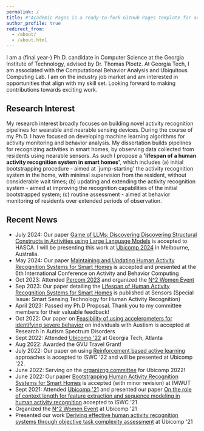 ```yaml
---
permalink: /
title: #"Academic Pages is a ready-to-fork GitHub Pages template for academic personal websites"
author_profile: true
redirect_from: 
  - /about/
  - /about.html
---
```

I am a (final year-) Ph.D. candidate in Computer Science at the Georgia Institute of Technology, advised by Dr. Thomas Ploetz. At Georgia Tech, I am associated with the Computational Behavior Analysis and Ubiquitous Computing Lab. I am on the industry job market and am interested in opportunities that align with my skill set. Looking forward to making contributions towards exciting work. 

Research Interest
------
My research interest broadly focuses on building novel activity recognition pipelines for wearable and nearable sensing devices. During the course of my Ph.D. I have focused on developing machine learning algorithms for activity monitoring and behavior analysis. 
My dissertation builds pipelines for recognizing activities in smart homes, by observing data collected from residents using nearable sensors. 
As such I propose a **'lifespan of a human activity recognition system in smart homes'**, which includes (a) initial bootstrapping procedure - aimed at `jump-starting' the activity recognition system in the home, with minimal supervision from the resident, without considerable wait times; (b) updating and extending the activity recognition system - aimed at improving the recognition capabilities of the initial bootstrapped system; (c) routine assessment - aimed at behavior monitoring of residents over extended periods of observation. 

Recent News
------
* July 2024: Our paper [Game of LLMs: Discovering Discovering Structural Constructs in Activities using Large Language Models](https://arxiv.org/html/2406.13777v1) is accepted to HASCA. I will be presenting this work at [Ubicomp 2024](https://www.ubicomp.org/ubicomp-iswc-2024/) in Melbourne, Australia.
* May 2024: Our paper [Maintaining and Updating Human Activity Recognition Systems for Smart Homes](https://arxiv.org/html/2406.14446v1) is accepted and presented at the 6th International Conference on Activity and Behavior Computing
* Oct 2023: Attended [Percom 2023](https://percom.org/2023/) and organized the [N^2 Women Event](https://percom.org/2023/n2women-event/)
* Sep 2023: Our paper detailing the [Lifespan of Human Activity Recognition Systems for Smart Homes](https://www.mdpi.com/1424-8220/23/18/7729) is published at Sensors (Special Issue: Smart Sensing Technology for Human Activity Recognition)
* April 2023: Passed my Ph.D Proposal. Thank you to my committee members for their valuable feedback!
* Oct 2022: Our paper on [Feasibility of using accelerometers for identifying severe behavior](https://www.sciencedirect.com/science/article/pii/S1750946722001301) on individuals with Austism is accepted at Research in Autism Spectrum Disorders
* Sept 2022: Attended [Ubicomp '22](https://ubicomp.org/ubicomp2022/) at Georgia Tech, Atlanta
* Aug 2022: Awarded the GVU Travel Grant!
* July 2022: Our paper on using [Reinforcement based active learning](https://dl.acm.org/doi/abs/10.1145/3544794.3558457) approaches is accepted to ISWC '22 and will be presented at Ubicomp '22.
* June 2022: Serving on the [organizng committee](https://ubicomp.org/ubicomp2022/organizing-committee/) for Ubicomp 2022!
* June 2022: Our paper [Bootstrapping Human Activity Recognition Systems for Smart Homes](https://dl.acm.org/doi/abs/10.1145/3550294) is accepted (with minor revision) at IMWUT
* Sept 2021: Attended [Ubicomp '21](https://ubicomp.org/ubicomp2021/) and presented our paper [On the role of context length for feature extraction and sequence modeling in human activity recognition](https://dl.acm.org/doi/abs/10.1145/3460421.3478825) accepted to ISWC '21
* Organized the [N^2 Women Event](https://ubicomp.org/ubicomp2021/program/n2-women-event/) at Ubicomp '21
* Presented our work [Deriving effective human activity recognition systems through objective task complexity assessment](https://dl.acm.org/doi/abs/10.1145/3432227) at Ubicomp '21

